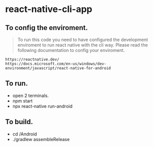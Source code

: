# react-native-cli-app

## To config the enviroment.
> To run this code you need to have configured the development enviroment to run react native with the cli way. Please read the following documentation to config your enviroment.

```
https://reactnative.dev/
https://docs.microsoft.com/en-us/windows/dev-environment/javascript/react-native-for-android
```

## To run.
- open 2 terminals.
- npm start
- npx react-native run-android

## To build.
- cd /Android
- ./gradlew assembleRelease
